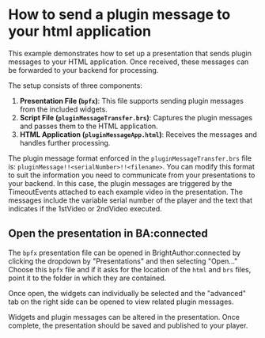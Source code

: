 # How to send a plugin message to your html application
This example demonstrates how to set up a presentation that sends plugin messages to your HTML application. Once received, these messages can be forwarded to your backend for processing.

The setup consists of three components:

1. **Presentation File (`bpfx`)**: This file supports sending plugin messages from the included widgets.
2. **Script File (`pluginMessageTransfer.brs`)**: Captures the plugin messages and passes them to the HTML application.
3. **HTML Application (`pluginMessageApp.html`)**: Receives the messages and handles further processing.

The plugin message format enforced in the `pluginMessageTransfer.brs` file is: `pluginMessage!!<serialNumber>!!<filename>`. You can modify this format to suit the information you need to communicate from your presentations to your backend. In this case, the plugin messages are triggered by the TimeoutEvents attached to each example video in the presentation. The messages include the variable serial number of the player and the text that indicates if the 1stVideo or 2ndVideo executed. 

## Open the presentation in BA:connected
The `bpfx` presentation file can be opened in BrightAuthor:connected by clicking the dropdown by "Presentations" and then selecting "Open..."
Choose this `bpfx` file and if it asks for the location of the `html` and `brs` files, point it to the folder in which they are contained.

Once open, the widgets can individually be selected and the "advanced" tab on the right side can be opened to view related plugin messages.

Widgets and plugin messages can be altered in the presentation. Once complete, the presentation should be saved and published to your player.